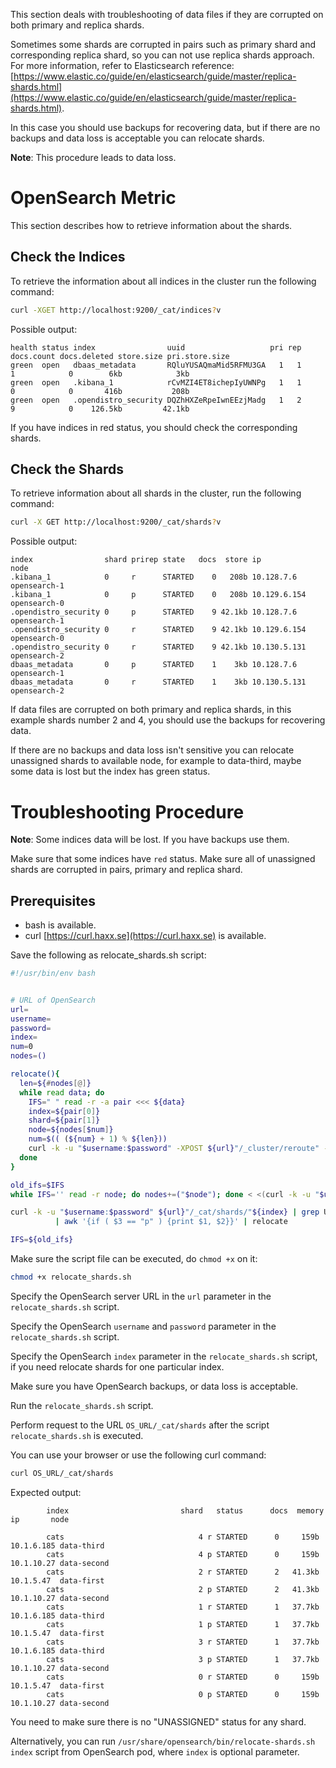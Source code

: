 This section deals with troubleshooting of data files if they are corrupted on both primary and replica shards.

Sometimes some shards are corrupted in pairs such as primary shard and corresponding replica shard, so you can not use replica shards approach. For more information, refer to Elasticsearch reference: [https://www.elastic.co/guide/en/elasticsearch/guide/master/replica-shards.html](https://www.elastic.co/guide/en/elasticsearch/guide/master/replica-shards.html).

In this case you should use backups for recovering data, but if there are no backups and data loss is acceptable you can relocate shards.

**Note**: This procedure leads to data loss.

# OpenSearch Metric

This section describes how to retrieve information about the shards.

## Check the Indices

To retrieve the information about all indices in the cluster run the following command:

```sh
curl -XGET http://localhost:9200/_cat/indices?v
```

Possible output:

```text
health status index                uuid                   pri rep docs.count docs.deleted store.size pri.store.size
green  open   dbaas_metadata       RQluYUSAQmaMid5RFMU3GA   1   1          1            0        6kb            3kb
green  open   .kibana_1            rCvMZI4ET8ichepIyUWNPg   1   1          0            0       416b           208b
green  open   .opendistro_security DQZhHXZeRpeIwnEEzjMadg   1   2          9            0    126.5kb         42.1kb
```

If you have indices in red status, you should check the corresponding shards.

## Check the Shards

To retrieve information about all shards in the cluster, run the following command:

```sh
curl -X GET http://localhost:9200/_cat/shards?v
```

Possible output:

```text
index                shard prirep state   docs  store ip           node
.kibana_1            0     r      STARTED    0   208b 10.128.7.6   opensearch-1
.kibana_1            0     p      STARTED    0   208b 10.129.6.154 opensearch-0
.opendistro_security 0     p      STARTED    9 42.1kb 10.128.7.6   opensearch-1
.opendistro_security 0     r      STARTED    9 42.1kb 10.129.6.154 opensearch-0
.opendistro_security 0     r      STARTED    9 42.1kb 10.130.5.131 opensearch-2
dbaas_metadata       0     p      STARTED    1    3kb 10.128.7.6   opensearch-1
dbaas_metadata       0     r      STARTED    1    3kb 10.130.5.131 opensearch-2
```

If data files are corrupted on both primary and replica shards, in this example shards number 2 and 4, you should use the backups for recovering data.

If there are no backups and data loss isn't sensitive you can relocate unassigned shards to available node, for example to data-third, maybe some data is lost but the index has green status.

# Troubleshooting Procedure

**Note**: Some indices data will be lost. If you have backups use them.

Make sure that some indices have `red` status. Make sure all of unassigned shards are corrupted in pairs, primary and replica shard.

## Prerequisites

* bash is available.
* curl [https://curl.haxx.se](https://curl.haxx.se) is available.

Save the following as relocate_shards.sh script:

```sh
#!/usr/bin/env bash


# URL of OpenSearch
url=
username=
password=
index=
num=0
nodes=()

relocate(){
  len=${#nodes[@]}
  while read data; do
	IFS=" " read -r -a pair <<< ${data}
	index=${pair[0]}
	shard=${pair[1]}
	node=${nodes[$num]}
	num=$(( (${num} + 1) % ${len}))
	curl -k -u "$username:$password" -XPOST ${url}"/_cluster/reroute" -H 'Content-Type: application/json' -d "{  \"commands\" : [{ \"allocate_empty_primary\" : {\"index\" : \"${index}\", \"shard\" : ${shard}, \"node\" : \"${node}\", \"accept_data_loss\" : true }}] }"
  done
}

old_ifs=$IFS
while IFS='' read -r node; do nodes+=("$node"); done < <(curl -k -u "$username:$password" ${url}/_cat/nodes?h=name)

curl -k -u "$username:$password" ${url}"/_cat/shards/"${index} | grep UNASSIGNED \
		  | awk '{if ( $3 == "p" ) {print $1, $2}}' | relocate

IFS=${old_ifs}     
```

Make sure the script file can be executed, do `chmod +x` on it:

```sh
chmod +x relocate_shards.sh
```

Specify the OpenSearch server URL in the `url` parameter in the `relocate_shards.sh` script.

Specify the OpenSearch `username` and `password` parameter in the `relocate_shards.sh` script.

Specify the OpenSearch `index` parameter in the `relocate_shards.sh` script, if you need relocate shards for one particular index.

Make sure you have OpenSearch backups, or data loss is acceptable.

Run the `relocate_shards.sh` script.

Perform request to the URL `OS_URL/_cat/shards` after the script `relocate_shards.sh` is executed.

You can use your browser or use the following curl command:

```sh
curl OS_URL/_cat/shards
```

Expected output:

```text
        index                         shard   status      docs  memory    ip       node

        cats                              4 r STARTED      0     159b 10.1.6.185 data-third
        cats                              4 p STARTED      0     159b 10.1.10.27 data-second
        cats                              2 r STARTED      2   41.3kb 10.1.5.47  data-first
        cats                              2 p STARTED      2   41.3kb 10.1.10.27 data-second
        cats                              1 r STARTED      1   37.7kb 10.1.6.185 data-third
        cats                              1 p STARTED      1   37.7kb 10.1.5.47  data-first
        cats                              3 r STARTED      1   37.7kb 10.1.6.185 data-third
        cats                              3 p STARTED      1   37.7kb 10.1.10.27 data-second
        cats                              0 r STARTED      0     159b 10.1.5.47  data-first
        cats                              0 p STARTED      0     159b 10.1.10.27 data-second
```

You need to make sure there is no "UNASSIGNED" status for any shard.

Alternatively, you can run `/usr/share/opensearch/bin/relocate-shards.sh index` script from OpenSearch pod, where `index` is optional parameter.
